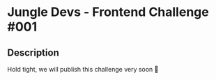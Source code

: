 # Jungle Devs - Frontend Challenge #001

  ## Description

Hold tight, we will publish this challenge very soon 🤘
